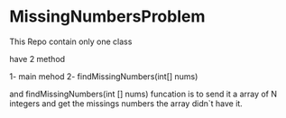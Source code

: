 # MissingNumbersProblem

This Repo contain only one class 

have 2 method

1- main mehod 
2- findMissingNumbers(int[] nums) 


and findMissingNumbers(int [] nums) funcation is to send it a array of N integers and get the missings numbers the array didn`t have it.

